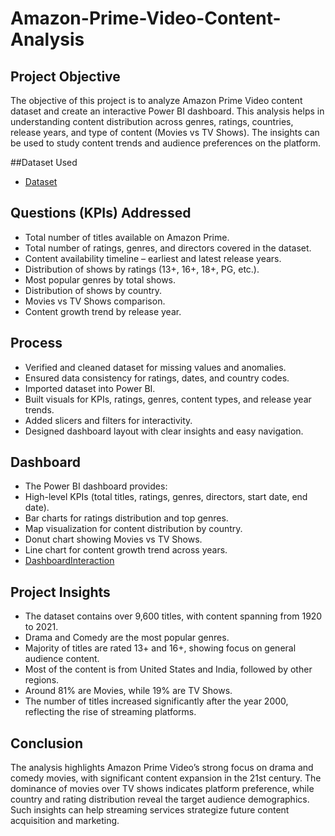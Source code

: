 # Amazon-Prime-Video-Content-Analysis
## Project Objective
The objective of this project is to analyze Amazon Prime Video content dataset and create an interactive Power BI dashboard.
This analysis helps in understanding content distribution across genres, ratings, countries, release years, and type of content (Movies vs TV Shows). The insights can be used to study content trends and audience preferences on the platform.

##Dataset Used
- <a href="https://github.com/IrshitaSapru25/Amazon-Prime-Video-Content-Analysis-/blob/main/amazon_prime_titles.csv">Dataset</a>

## Questions (KPIs) Addressed
- Total number of titles available on Amazon Prime.
- Total number of ratings, genres, and directors covered in the dataset.
- Content availability timeline – earliest and latest release years.
- Distribution of shows by ratings (13+, 16+, 18+, PG, etc.).
- Most popular genres by total shows.
- Distribution of shows by country.
- Movies vs TV Shows comparison.
- Content growth trend by release year.

## Process
- Verified and cleaned dataset for missing values and anomalies.
- Ensured data consistency for ratings, dates, and country codes.
- Imported dataset into Power BI.
- Built visuals for KPIs, ratings, genres, content types, and release year trends.
- Added slicers and filters for interactivity.
- Designed dashboard layout with clear insights and easy navigation.

## Dashboard
- The Power BI dashboard provides:
- High-level KPIs (total titles, ratings, genres, directors, start date, end date).
- Bar charts for ratings distribution and top genres.
- Map visualization for content distribution by country.
- Donut chart showing Movies vs TV Shows.
- Line chart for content growth trend across years.
- <a href="https://github.com/IrshitaSapru25/Amazon-Prime-Video-Content-Analysis-/blob/main/amazonprime%20db%20ss.png">DashboardInteraction</a>

## Project Insights
- The dataset contains over 9,600 titles, with content spanning from 1920 to 2021.
- Drama and Comedy are the most popular genres.
- Majority of titles are rated 13+ and 16+, showing focus on general audience content.
- Most of the content is from United States and India, followed by other regions.
- Around 81% are Movies, while 19% are TV Shows.
- The number of titles increased significantly after the year 2000, reflecting the rise of streaming platforms.

## Conclusion
The analysis highlights Amazon Prime Video’s strong focus on drama and comedy movies, with significant content expansion in the 21st century.
The dominance of movies over TV shows indicates platform preference, while country and rating distribution reveal the target audience demographics.
Such insights can help streaming services strategize future content acquisition and marketing.
